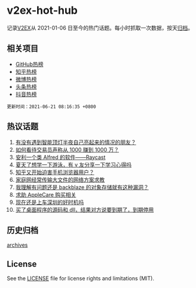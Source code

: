 # v2ex-hot-hub

 记录[V2EX](https://www.v2ex.com/)从 2021-01-06 日至今的热门话题。每小时抓取一次数据，按天[归档](archives)。
 
 ## 相关项目

- [GitHub热榜](https://github.com/snaildev/github-hot-hub)
- [知乎热榜](https://github.com/snaildev/zhihu-hot-hub)
- [微博热榜](https://github.com/snaildev/weibo-hot-hub)
- [头条热榜](https://github.com/snaildev/toutiao-hot-hub)
- [抖音热榜](https://github.com/snaildev/douyin-hot-hub)


 `更新时间：2021-06-21 08:16:35 +0800`

## 热议话题

1. [有没有遇到智能顶灯半夜自己亮起来的情况的朋友？](https://www.v2ex.com/t/784574)
1. [如何看待交易员声称从 1000 赚到 1000 万？](https://www.v2ex.com/t/784584)
1. [安利一个类 Alfred 的软件——Raycast](https://www.v2ex.com/t/784576)
1. [夏天了想学一下游泳，有 v 友分享一下学习心得吗](https://www.v2ex.com/t/784645)
1. [知乎又开始迫害手机浏览器用户？](https://www.v2ex.com/t/784612)
1. [家庭网经常传输大文件的网络方案求教](https://www.v2ex.com/t/784606)
1. [我理解有问题还是 backblaze 的对象存储就有这种漏洞？](https://www.v2ex.com/t/784561)
1. [求助 AppleCare 购买相关](https://www.v2ex.com/t/784629)
1. [现在还是上车深圳的好时机吗](https://www.v2ex.com/t/784580)
1. [买了桌面程序的源码和 dll，结果对方说要到期了，到期停用](https://www.v2ex.com/t/784617)

## 历史归档

[archives](archives)

## License

See the [LICENSE](LICENSE) file for license rights and limitations (MIT).
